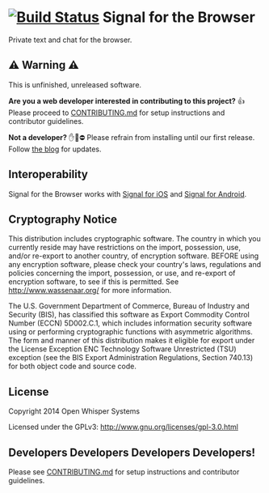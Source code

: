 [![Build Status](https://travis-ci.org/WhisperSystems/TextSecure-Browser.svg?branch=master)](https://travis-ci.org/WhisperSystems/TextSecure-Browser)
Signal for the Browser
==========================
Private text and chat for the browser.

## :warning: Warning :warning:
This is unfinished, unreleased software.

**Are you a web developer interested in contributing to this project?** :+1:
Please proceed to
[CONTRIBUTING.md](https://github.com/WhisperSystems/TextSecure-Browser/blob/master/CONTRIBUTING.md)
for setup instructions and contributor guidelines.

**Not a developer?** :hand::construction_worker::no_entry: Please refrain from installing until our first release. Follow [the blog](https://whispersystems.org/blog) for updates.

## Interoperability

Signal for the Browser works with [Signal for
iOS](https://github.com/WhisperSystems/Signal-iOS) and
[Signal for Android](https://github.com/WhisperSystems/Signal-Android).

## Cryptography Notice

This distribution includes cryptographic software. The country in which you currently reside may have restrictions on the import, possession, use, and/or re-export to another country, of encryption software.
BEFORE using any encryption software, please check your country's laws, regulations and policies concerning the import, possession, or use, and re-export of encryption software, to see if this is permitted.
See <http://www.wassenaar.org/> for more information.

The U.S. Government Department of Commerce, Bureau of Industry and Security (BIS), has classified this software as Export Commodity Control Number (ECCN) 5D002.C.1, which includes information security software using or performing cryptographic functions with asymmetric algorithms.
The form and manner of this distribution makes it eligible for export under the License Exception ENC Technology Software Unrestricted (TSU) exception (see the BIS Export Administration Regulations, Section 740.13) for both object code and source code.

## License

Copyright 2014 Open Whisper Systems

Licensed under the GPLv3: http://www.gnu.org/licenses/gpl-3.0.html


## Developers Developers Developers Developers!
Please see
[CONTRIBUTING.md](https://github.com/WhisperSystems/TextSecure-Browser/blob/master/CONTRIBUTING.md)
for setup instructions and contributor guidelines.
